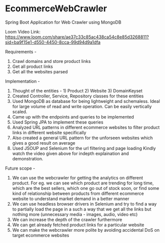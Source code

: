 # EcommerceWebCrawler
Spring Boot Application for Web Crawler using MongoDB

Loom Video Link: https://www.loom.com/share/ae37c33c85ac438ca54c8e85d3268811?sid=ba9f15e1-d550-4450-8cca-99d94d9a1dfa

Requirements - 
1. Crawl domains and store product links
2. Get all product links
3. Get all the websites parsed

Implementation -
1. Thought of the entities - 1) Product 2) Website 3) DomainKeyset
2. Created Controller, Service, Repository classes for these entities
3. Used MongoDB as database for being lightweight and schemaless. Ideal for large volume of read and write operation. Can be easily vertically scaled.
4. Came up with the endpoints and queries to be implemented
5. Used Spring JPA to implement these queries
6. Analyzed URL patterns in different ecommerce websites to filter product links in different website specifically
7. Also created a general URL pattern for the unforseen websites which gives a good result on average
8. Used JSOUP and Selenium for the url filtering and page loading
Kindly watch the video given above for indepth explaination and demonstration.

Future scope - 
1. We can use the webcrawler for getting the analytics on different product. For eg. we can see which product are trending for long time, which are the best sellers, which one go out of stock soon, or find some kind of relationship between products from different ecommerce website to understand market demand in a better manner
2. We can use headless browser drivers in Selenium and try to find a way to partially load the page in a such a way that we get all the links but nothing more (unnecessary media - images, audio, video etc)
3. We can increase the depth of the crawler furthermore
4. We can get already fetched product links for a particular website
5. We can make the webcrawler more polite by avoiding accidental DoS on target ecommerce websites


